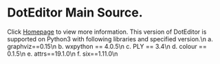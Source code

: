 # DotEditor Main Source.

Click [Homepage](http://vincenthee.github.io/DotEditor/) to view more information.
This version of DotEditor is supported on Python3 with following libraries and specified version.\n
a.	graphviz==0.15\n
b.	wxpython == 4.0.5\n
c.	PLY == 3.4\n
d.	colour == 0.1.5\n
e.	attrs==19.1.0\n
f.	six==1.11.0\n
